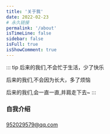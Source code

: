 ```yaml
---
title: '关于我'
date: 2022-02-23
# 永久链接
permalink: '/about'
isTimeLine: false
sidebar: false
isFull: true
isShowComment: true
---
```


::: tip
后来的我们,不会忙于生活，少了快乐

后来的我们,不会因为长大，多了烦恼

后来的我们,会一直一直,并肩走下去~
:::

<!-- <AutoInput/> -->

### 自我介绍




### 

952029579@qq.com




